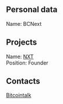 ## Personal data
Name:  BCNext 


## Projects 
Name: [NXT](../projects/nxt.md)  
Position: Founder
## Contacts
[Bitcointalk](https://bitcointalk.org/index.php?action=profile;u=152600)


